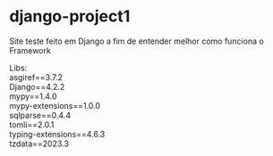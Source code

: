 # django-project1
Site teste feito em Django a fim de entender melhor como funciona o Framework

Libs: <br>
asgiref==3.7.2 <br> 
Django==4.2.2<br>
mypy==1.4.0 <br>
mypy-extensions==1.0.0<br>
sqlparse==0.4.4 <br>
tomli==2.0.1 <br>
typing-extensions==4.6.3 <br>
tzdata==2023.3 <br>
